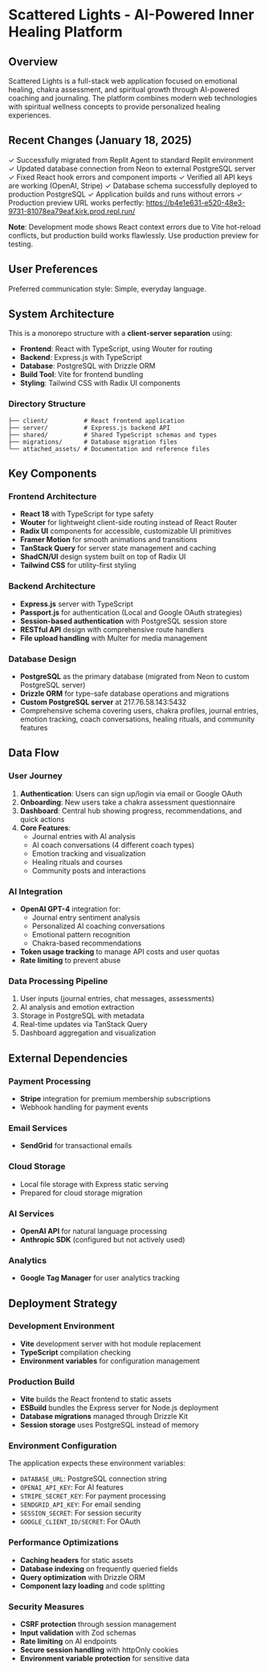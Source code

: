 # Scattered Lights - AI-Powered Inner Healing Platform

## Overview

Scattered Lights is a full-stack web application focused on emotional healing, chakra assessment, and spiritual growth through AI-powered coaching and journaling. The platform combines modern web technologies with spiritual wellness concepts to provide personalized healing experiences.

## Recent Changes (January 18, 2025)

✓ Successfully migrated from Replit Agent to standard Replit environment
✓ Updated database connection from Neon to external PostgreSQL server
✓ Fixed React hook errors and component imports
✓ Verified all API keys are working (OpenAI, Stripe)
✓ Database schema successfully deployed to production PostgreSQL
✓ Application builds and runs without errors
✓ Production preview URL works perfectly: https://b4e1e631-e520-48e3-9731-81078ea79eaf.kirk.prod.repl.run/

**Note**: Development mode shows React context errors due to Vite hot-reload conflicts, but production build works flawlessly. Use production preview for testing.

## User Preferences

Preferred communication style: Simple, everyday language.

## System Architecture

This is a monorepo structure with a **client-server separation** using:
- **Frontend**: React with TypeScript, using Wouter for routing
- **Backend**: Express.js with TypeScript 
- **Database**: PostgreSQL with Drizzle ORM
- **Build Tool**: Vite for frontend bundling
- **Styling**: Tailwind CSS with Radix UI components

### Directory Structure
```
├── client/          # React frontend application
├── server/          # Express.js backend API
├── shared/          # Shared TypeScript schemas and types
├── migrations/      # Database migration files
└── attached_assets/ # Documentation and reference files
```

## Key Components

### Frontend Architecture
- **React 18** with TypeScript for type safety
- **Wouter** for lightweight client-side routing instead of React Router
- **Radix UI** components for accessible, customizable UI primitives
- **Framer Motion** for smooth animations and transitions
- **TanStack Query** for server state management and caching
- **ShadCN/UI** design system built on top of Radix UI
- **Tailwind CSS** for utility-first styling

### Backend Architecture
- **Express.js** server with TypeScript
- **Passport.js** for authentication (Local and Google OAuth strategies)
- **Session-based authentication** with PostgreSQL session store
- **RESTful API** design with comprehensive route handlers
- **File upload handling** with Multer for media management

### Database Design
- **PostgreSQL** as the primary database (migrated from Neon to custom PostgreSQL server)
- **Drizzle ORM** for type-safe database operations and migrations
- **Custom PostgreSQL server** at 217.76.58.143:5432
- Comprehensive schema covering users, chakra profiles, journal entries, emotion tracking, coach conversations, healing rituals, and community features

## Data Flow

### User Journey
1. **Authentication**: Users can sign up/login via email or Google OAuth
2. **Onboarding**: New users take a chakra assessment questionnaire
3. **Dashboard**: Central hub showing progress, recommendations, and quick actions
4. **Core Features**: 
   - Journal entries with AI analysis
   - AI coach conversations (4 different coach types)
   - Emotion tracking and visualization
   - Healing rituals and courses
   - Community posts and interactions

### AI Integration
- **OpenAI GPT-4** integration for:
  - Journal entry sentiment analysis
  - Personalized AI coaching conversations
  - Emotional pattern recognition
  - Chakra-based recommendations
- **Token usage tracking** to manage API costs and user quotas
- **Rate limiting** to prevent abuse

### Data Processing Pipeline
1. User inputs (journal entries, chat messages, assessments)
2. AI analysis and emotion extraction
3. Storage in PostgreSQL with metadata
4. Real-time updates via TanStack Query
5. Dashboard aggregation and visualization

## External Dependencies

### Payment Processing
- **Stripe** integration for premium membership subscriptions
- Webhook handling for payment events

### Email Services  
- **SendGrid** for transactional emails

### Cloud Storage
- Local file storage with Express static serving
- Prepared for cloud storage migration

### AI Services
- **OpenAI API** for natural language processing
- **Anthropic SDK** (configured but not actively used)

### Analytics
- **Google Tag Manager** for user analytics tracking

## Deployment Strategy

### Development Environment
- **Vite** development server with hot module replacement
- **TypeScript** compilation checking
- **Environment variables** for configuration management

### Production Build
- **Vite** builds the React frontend to static assets
- **ESBuild** bundles the Express server for Node.js deployment
- **Database migrations** managed through Drizzle Kit
- **Session storage** uses PostgreSQL instead of memory

### Environment Configuration
The application expects these environment variables:
- `DATABASE_URL`: PostgreSQL connection string
- `OPENAI_API_KEY`: For AI features  
- `STRIPE_SECRET_KEY`: For payment processing
- `SENDGRID_API_KEY`: For email sending
- `SESSION_SECRET`: For session security
- `GOOGLE_CLIENT_ID/SECRET`: For OAuth

### Performance Optimizations
- **Caching headers** for static assets
- **Database indexing** on frequently queried fields
- **Query optimization** with Drizzle ORM
- **Component lazy loading** and code splitting

### Security Measures
- **CSRF protection** through session management
- **Input validation** with Zod schemas
- **Rate limiting** on AI endpoints
- **Secure session handling** with httpOnly cookies
- **Environment variable protection** for sensitive data